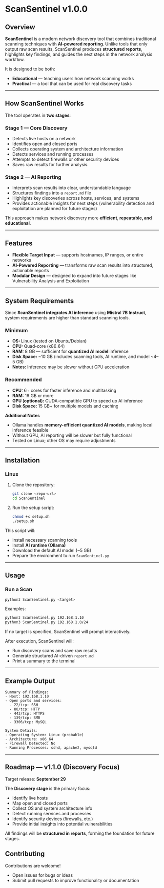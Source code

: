# ScanSentinel v1.0.0

## Overview

**ScanSentinel** is a modern network discovery tool that combines traditional scanning techniques with **AI-powered reporting**. Unlike tools that only output raw scan results, ScanSentinel produces **structured reports**, highlights key findings, and guides the next steps in the network analysis workflow.

It is designed to be both:

* **Educational** — teaching users how network scanning works
* **Practical** — a tool that can be used for real discovery tasks

---

## How ScanSentinel Works

The tool operates in **two stages**:

### Stage 1 — Core Discovery

* Detects live hosts on a network
* Identifies open and closed ports
* Collects operating system and architecture information
* Detects services and running processes
* Attempts to detect firewalls or other security devices
* Saves raw results for further analysis

### Stage 2 — AI Reporting

* Interprets scan results into clear, understandable language
* Structures findings into a `report.md` file
* Highlights key discoveries across hosts, services, and systems
* Provides actionable insights for next steps (vulnerability detection and exploitation are planned for future stages)

This approach makes network discovery more **efficient, repeatable, and educational**.

---

## Features

* **Flexible Target Input** — supports hostnames, IP ranges, or entire networks
* **AI-Powered Reporting** — transforms raw scan results into structured, actionable reports
* **Modular Design** — designed to expand into future stages like Vulnerability Analysis and Exploitation

---

## System Requirements

Since **ScanSentinel integrates AI inference** using **Mistral 7B Instruct**, system requirements are higher than standard scanning tools.

### Minimum

* **OS:** Linux (tested on Ubuntu/Debian)
* **CPU:** Quad-core (x86\_64)
* **RAM:** 8 GB — sufficient for **quantized AI model** inference
* **Disk Space:** \~10 GB (includes scanning tools, AI runtime, and model \~4–5 GB)
* **Notes:** Inference may be slower without GPU acceleration

### Recommended

* **CPU:** 6+ cores for faster inference and multitasking
* **RAM:** 16 GB or more
* **GPU (optional):** CUDA-compatible GPU to speed up AI inference
* **Disk Space:** 15 GB+ for multiple models and caching

**Additional Notes**

* Ollama handles **memory-efficient quantized AI models**, making local inference feasible
* Without GPU, AI reporting will be slower but fully functional
* Tested on Linux; other OS may require adjustments

---

## Installation

### Linux

1. Clone the repository:

   ```bash
   git clone <repo-url>
   cd ScanSentinel
   ```

2. Run the setup script:

   ```bash
   chmod +x setup.sh
   ./setup.sh
   ```

This script will:

* Install necessary scanning tools
* Install **AI runtime (Ollama)**
* Download the default AI model (\~5 GB)
* Prepare the environment to run `ScanSentinel.py`

---

## Usage

### Run a Scan

```bash
python3 ScanSentinel.py <target>
```

Examples:

```bash
python3 ScanSentinel.py 192.168.1.10
python3 ScanSentinel.py 192.168.1.0/24
```

If no target is specified, ScanSentinel will prompt interactively.

After execution, ScanSentinel will:

* Run discovery scans and save raw results
* Generate structured AI-driven `report.md`
* Print a summary to the terminal

---

## Example Output

```
Summary of Findings:
- Host: 192.168.1.10
- Open ports and services:
  - 22/tcp: SSH
  - 80/tcp: HTTP
  - 443/tcp: HTTPS
  - 139/tcp: SMB
  - 3306/tcp: MySQL

System Details:
- Operating System: Linux (probable)
- Architecture: x86_64
- Firewall Detected: No
- Running Processes: sshd, apache2, mysqld
```

---

## Roadmap — v1.1.0 (Discovery Focus)

Target release: **September 29**

The **Discovery stage** is the primary focus:

* Identify live hosts
* Map open and closed ports
* Collect OS and system architecture info
* Detect running services and processes
* Identify security devices (firewalls, etc.)
* Provide initial insights into potential vulnerabilities

All findings will be **structured in reports**, forming the foundation for future stages.

## Contributing

Contributions are welcome!

* Open issues for bugs or ideas
* Submit pull requests to improve functionality or documentation
